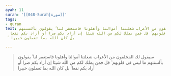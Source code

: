```yaml
---
ayah: 11
surah: '[[048-Surah|سورة]]'
tags:
- quran
text: سيقول لك المخلفون من الأعراب شغلتنا أموالنا وأهلونا فاستغفر لنا ۚ يقولون بألسنتهم
  ما ليس في قلوبهم ۚ قل فمن يملك لكم من الله شيئا إن أراد بكم ضرا أو أراد بكم نفعا
  ۚ بل كان الله بما تعملون خبيرا

---
```

> سيقول لك المخلفون من الأعراب شغلتنا أموالنا وأهلونا فاستغفر لنا ۚ يقولون بألسنتهم ما ليس في قلوبهم ۚ قل فمن يملك لكم من الله شيئا إن أراد بكم ضرا أو أراد بكم نفعا ۚ بل كان الله بما تعملون خبيرا
